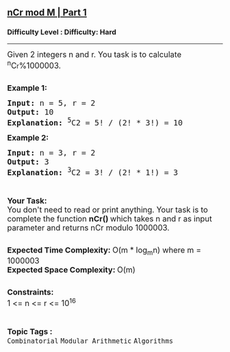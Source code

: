 <h2><a href="https://www.geeksforgeeks.org/problems/ncr-mod-m-part-10038/1?page=1&difficulty=Hard&status=unsolved&sortBy=submissions">nCr mod M | Part 1</a></h2><h3>Difficulty Level : Difficulty: Hard</h3><hr><div class="problems_problem_content__Xm_eO"><p><span style="font-size:18px">Given 2&nbsp;integers n and r. You task is to calculate <sup>n</sup>C</span><span style="font-size:15px">r</span><span style="font-size:18px">%1000003.</span><br>
&nbsp;</p>

<p><span style="font-size:18px"><strong>Example 1:</strong></span></p>

<pre><strong><span style="font-size:18px">Input: </span></strong><span style="font-size:18px">n = 5, r = 2
<strong>Output: </strong>10
<strong>Explanation: </strong><sup>5</sup>C2 = 5! / (2! * 3!) = 10</span>
</pre>

<p><span style="font-size:18px"><strong>Example 2:</strong></span></p>

<pre><span style="font-size:18px"><strong>Input: </strong>n = 3, r = 2
<strong>Output: </strong>3
<strong>Explanation: </strong><sup>3</sup>C2 = 3! / (2! * 1!) = 3</span>
</pre>

<p>&nbsp;</p>

<p><span style="font-size:18px"><strong>Your Task:</strong><br>
You don't need to read or print anything. Your task is to complete the function&nbsp;<strong>nCr()&nbsp;</strong>which takes n and r as input parameter and returns nCr modulo 1000003.</span><br>
&nbsp;</p>

<p><span style="font-size:18px"><strong>Expected Time Complexity:&nbsp;</strong>O(m&nbsp;* log<sub>m</sub>n) where m = 1000003<br>
<strong>Expected Space Complexity:&nbsp;</strong>O(m)</span><br>
&nbsp;</p>

<p><span style="font-size:18px"><strong>Constraints:</strong><br>
1 &lt;= n &lt;= r &lt;= 10<sup>16</sup></span></p>
</div><br><p><span style=font-size:18px><strong>Topic Tags : </strong><br><code>Combinatorial</code>&nbsp;<code>Modular Arithmetic</code>&nbsp;<code>Algorithms</code>&nbsp;